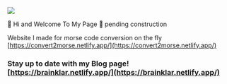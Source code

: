    
   
   ![](https://media.giphy.com/media/AvLKmAcMntkDYPj7G2/giphy.gif)


👾 Hi and Welcome To My Page 👾 pending construction

Website I made for morse code conversion on the fly [https://convert2morse.netlify.app/](https://convert2morse.netlify.app/)

### Stay up to date with my Blog page! [https://brainklar.netlify.app/](https://brainklar.netlify.app/)

